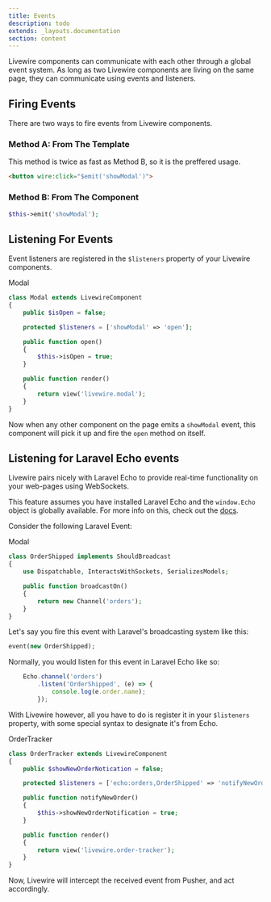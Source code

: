 ```yaml
---
title: Events
description: todo
extends: _layouts.documentation
section: content
---
```


Livewire components can communicate with each other through a global event system. As long as two Livewire components are living on the same page, they can communicate using events and listeners.

## Firing Events

There are two ways to fire events from Livewire components.

### Method A: From The Template
This method is twice as fast as Method B, so it is the preffered usage.

```html
<button wire:click="$emit('showModal')">
```

### Method B: From The Component

```php
$this->emit('showModal');
```

## Listening For Events
Event listeners are registered in the `$listeners` property of your Livewire components.

<div title="Component"><div title="Component__class">

Modal
```php
class Modal extends LivewireComponent
{
    public $isOpen = false;

    protected $listeners = ['showModal' => 'open'];

    public function open()
    {
        $this->isOpen = true;
    }

    public function render()
    {
        return view('livewire.modal');
    }
}
```
</div></div>

Now when any other component on the page emits a `showModal` event, this component will pick it up and fire the `open` method on itself.

## Listening for Laravel Echo events

Livewire pairs nicely with Laravel Echo to provide real-time functionality on your web-pages using WebSockets.

<div title="Warning"><div title="Warning__content">

This feature assumes you have installed Laravel Echo and the `window.Echo` object is globally available. For more info on this, check out the [docs](https://laravel.com/docs/5.8/broadcasting#installing-laravel-echo).
</div></div>

Consider the following Laravel Event:

<div title="Component"><div title="Component__class">

Modal
```php
class OrderShipped implements ShouldBroadcast
{
    use Dispatchable, InteractsWithSockets, SerializesModels;

    public function broadcastOn()
    {
        return new Channel('orders');
    }
}

```
</div></div>

Let's say you fire this event with Laravel's broadcasting system like this:

```php
event(new OrderShipped);
```

Normally, you would listen for this event in Laravel Echo like so:

```js
    Echo.channel('orders')
        .listen('OrderShipped', (e) => {
            console.log(e.order.name);
        });
```

With Livewire however, all you have to do is register it in your `$listeners` property, with some special syntax to designate it's from Echo.

<div title="Component"><div title="Component__class">

OrderTracker
```php
class OrderTracker extends LivewireComponent
{
    public $showNewOrderNotication = false;

    protected $listeners = ['echo:orders,OrderShipped' => 'notifyNewOrder'];

    public function notifyNewOrder()
    {
        $this->showNewOrderNotification = true;
    }

    public function render()
    {
        return view('livewire.order-tracker');
    }
}
```
</div></div>

Now, Livewire will intercept the received event from Pusher, and act accordingly.
